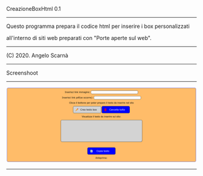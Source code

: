 CreazioneBoxHtml 0.1

------------------------------------------------------------------------
Questo programma prepara il codice html per inserire i box personalizzati

all'interno di siti web preparati con "Porte aperte sul web".

------------------------------------------------------------------------

(C) 2020. Angelo Scarnà

------------------------------------------------------------------------

Screenshoot

------------------------------------------------------------------------
![ScreenShot](https://github.com/kratos83/CreazioneBoxHtml/blob/master/main.png)

------------------------------------------------------------------------
